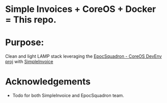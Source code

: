 # Simple Invoices + CoreOS + Docker = This repo.

# Purpose:
Clean and light LAMP stack leveraging the [EpocSquadron - CoreOS DevEnv proj](https://github.com/EpocSquadron/coreos-devenv) with [SimpleInvoice](https://github.com/simpleinvoices/simpleinvoices)

# Acknowledgements
- Todo for both SimpleInvoice and EpocSquadron team.


